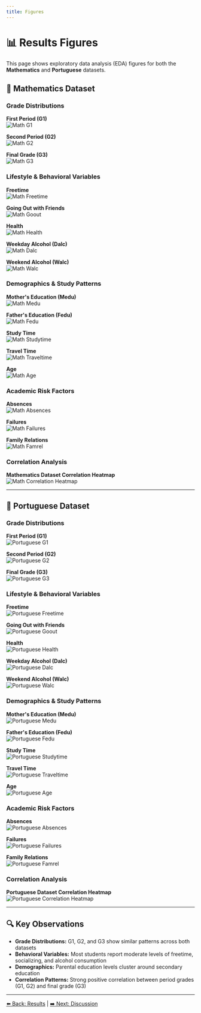 ```yaml
---
title: Figures
---
```


# 📊 Results Figures

This page shows exploratory data analysis (EDA) figures for both the **Mathematics** and **Portuguese** datasets.

## 📘 Mathematics Dataset

### Grade Distributions

**First Period (G1)**  
![Math G1](diagrams/math_G1_distribution.png)

**Second Period (G2)**  
![Math G2](diagrams/math_G2_distribution.png)

**Final Grade (G3)**  
![Math G3](diagrams/math_G3_distribution.png)

### Lifestyle & Behavioral Variables

**Freetime**  
![Math Freetime](diagrams/math_freetime_distribution.png)

**Going Out with Friends**  
![Math Goout](diagrams/math_goout_distribution.png)

**Health**  
![Math Health](diagrams/math_health_distribution.png)

**Weekday Alcohol (Dalc)**  
![Math Dalc](diagrams/math_Dalc_distribution.png)

**Weekend Alcohol (Walc)**  
![Math Walc](diagrams/math_Walc_distribution.png)

### Demographics & Study Patterns

**Mother's Education (Medu)**  
![Math Medu](diagrams/math_Medu_distribution.png)

**Father's Education (Fedu)**  
![Math Fedu](diagrams/math_Fedu_distribution.png)

**Study Time**  
![Math Studytime](diagrams/math_studytime_distribution.png)

**Travel Time**  
![Math Traveltime](diagrams/math_traveltime_distribution.png)

**Age**  
![Math Age](diagrams/math_age_distribution.png)

### Academic Risk Factors

**Absences**  
![Math Absences](diagrams/math_absences_distribution.png)

**Failures**  
![Math Failures](diagrams/math_failures_distribution.png)

**Family Relations**  
![Math Famrel](diagrams/math_famrel_distribution.png)

### Correlation Analysis

**Mathematics Dataset Correlation Heatmap**  
![Math Correlation Heatmap](diagrams/math_correlation_heatmap.png)

---

## 📙 Portuguese Dataset

### Grade Distributions

**First Period (G1)**  
![Portuguese G1](diagrams/portuguese_G1_distribution.png)

**Second Period (G2)**  
![Portuguese G2](diagrams/portuguese_G2_distribution.png)

**Final Grade (G3)**  
![Portuguese G3](diagrams/portuguese_G3_distribution.png)

### Lifestyle & Behavioral Variables

**Freetime**  
![Portuguese Freetime](diagrams/portuguese_freetime_distribution.png)

**Going Out with Friends**  
![Portuguese Goout](diagrams/portuguese_goout_distribution.png)

**Health**  
![Portuguese Health](diagrams/portuguese_health_distribution.png)

**Weekday Alcohol (Dalc)**  
![Portuguese Dalc](diagrams/portuguese_Dalc_distribution.png)

**Weekend Alcohol (Walc)**  
![Portuguese Walc](diagrams/portuguese_Walc_distribution.png)

### Demographics & Study Patterns

**Mother's Education (Medu)**  
![Portuguese Medu](diagrams/portuguese_Medu_distribution.png)

**Father's Education (Fedu)**  
![Portuguese Fedu](diagrams/portuguese_Fedu_distribution.png)

**Study Time**  
![Portuguese Studytime](diagrams/portuguese_studytime_distribution.png)

**Travel Time**  
![Portuguese Traveltime](diagrams/portuguese_traveltime_distribution.png)

**Age**  
![Portuguese Age](diagrams/portuguese_age_distribution.png)

### Academic Risk Factors

**Absences**  
![Portuguese Absences](diagrams/portuguese_absences_distribution.png)

**Failures**  
![Portuguese Failures](diagrams/portuguese_failures_distribution.png)

**Family Relations**  
![Portuguese Famrel](diagrams/portuguese_famrel_distribution.png)

### Correlation Analysis

**Portuguese Dataset Correlation Heatmap**  
![Portuguese Correlation Heatmap](diagrams/portuguese_correlation_heatmap.png)

---

## 🔍 Key Observations

- **Grade Distributions:** G1, G2, and G3 show similar patterns across both datasets
- **Behavioral Variables:** Most students report moderate levels of freetime, socializing, and alcohol consumption
- **Demographics:** Parental education levels cluster around secondary education
- **Correlation Patterns:** Strong positive correlation between period grades (G1, G2) and final grade (G3)

---

[⬅️ Back: Results](results.md) | [➡️ Next: Discussion](discussion.md)
